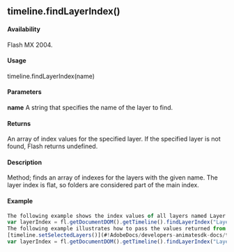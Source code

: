 ## timeline.findLayerIndex()

#### Availability

Flash MX 2004.

#### Usage

timeline.findLayerIndex(name)

#### Parameters

**name** A string that specifies the name of the layer to find.

#### Returns

An array of index values for the specified layer. If the specified layer is not found, Flash returns undefined.

#### Description

Method; finds an array of indexes for the layers with the given name. The layer index is flat, so folders are considered part of the main index.

#### Example

```javascript
The following example shows the index values of all layers named Layer 7 in the Output panel:
var layerIndex = fl.getDocumentDOM().getTimeline().findLayerIndex("Layer 7"); fl.trace(layerIndex);
The following example illustrates how to pass the values returned from this method back to
[timeline.setSelectedLayers()](#!AdobeDocs/developers-animatesdk-docs/test/Timeline_object/timeli47.md):
var layerIndex = fl.getDocumentDOM().getTimeline().findLayerIndex("Layer 1"); fl.getDocumentDOM().getTimeline().setSelectedLayers(layerIndex\[0\], true);

```